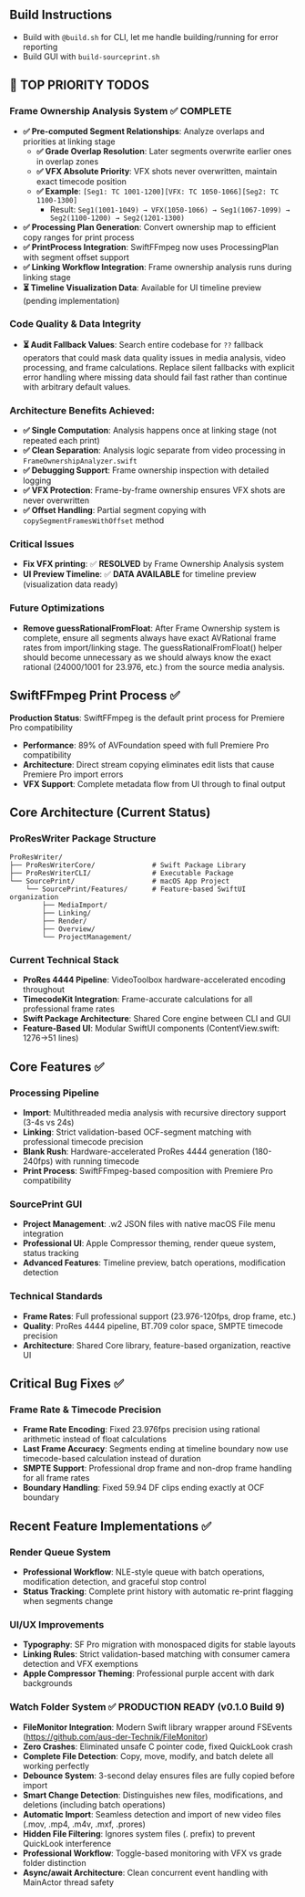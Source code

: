 ## Build Instructions

- Build with `@build.sh` for CLI, let me handle building/running for error reporting
- Build GUI with `build-sourceprint.sh`

## 🎯 TOP PRIORITY TODOS

### Frame Ownership Analysis System ✅ **COMPLETE**
- **✅ Pre-computed Segment Relationships**: Analyze overlaps and priorities at linking stage
  - **✅ Grade Overlap Resolution**: Later segments overwrite earlier ones in overlap zones
  - **✅ VFX Absolute Priority**: VFX shots never overwritten, maintain exact timecode position
  - **✅ Example**: `[Seg1: TC 1001-1200][VFX: TC 1050-1066][Seg2: TC 1100-1300]`
    - Result: `Seg1(1001-1049) → VFX(1050-1066) → Seg1(1067-1099) → Seg2(1100-1200) → Seg2(1201-1300)`
- **✅ Processing Plan Generation**: Convert ownership map to efficient copy ranges for print process
- **✅ PrintProcess Integration**: SwiftFFmpeg now uses ProcessingPlan with segment offset support
- **✅ Linking Workflow Integration**: Frame ownership analysis runs during linking stage
- **⏳ Timeline Visualization Data**: Available for UI timeline preview (pending implementation)

### Code Quality & Data Integrity
- **⏳ Audit Fallback Values**: Search entire codebase for `??` fallback operators that could mask data quality issues in media analysis, video processing, and frame calculations. Replace silent fallbacks with explicit error handling where missing data should fail fast rather than continue with arbitrary default values.

### Architecture Benefits Achieved:
- **✅ Single Computation**: Analysis happens once at linking stage (not repeated each print)
- **✅ Clean Separation**: Analysis logic separate from video processing in `FrameOwnershipAnalyzer.swift`
- **✅ Debugging Support**: Frame ownership inspection with detailed logging
- **✅ VFX Protection**: Frame-by-frame ownership ensures VFX shots are never overwritten
- **✅ Offset Handling**: Partial segment copying with `copySegmentFramesWithOffset` method

### Critical Issues
- **Fix VFX printing**: ✅ **RESOLVED** by Frame Ownership Analysis system
- **UI Preview Timeline**: ✅ **DATA AVAILABLE** for timeline preview (visualization data ready)

### Future Optimizations
- **Remove guessRationalFromFloat**: After Frame Ownership system is complete, ensure all segments always have exact AVRational frame rates from import/linking stage. The guessRationalFromFloat() helper should become unnecessary as we should always know the exact rational (24000/1001 for 23.976, etc.) from the source media analysis.

## SwiftFFmpeg Print Process ✅

**Production Status**: SwiftFFmpeg is the default print process for Premiere Pro compatibility
- **Performance**: 89% of AVFoundation speed with full Premiere Pro compatibility
- **Architecture**: Direct stream copying eliminates edit lists that cause Premiere Pro import errors
- **VFX Support**: Complete metadata flow from UI through to final output

## Core Architecture (Current Status)

### ProResWriter Package Structure
```
ProResWriter/
├── ProResWriterCore/              # Swift Package Library
├── ProResWriterCLI/               # Executable Package  
└── SourcePrint/                   # macOS App Project
    └── SourcePrint/Features/      # Feature-based SwiftUI organization
        ├── MediaImport/
        ├── Linking/ 
        ├── Render/
        ├── Overview/
        └── ProjectManagement/
```

### Current Technical Stack
- **ProRes 4444 Pipeline**: VideoToolbox hardware-accelerated encoding throughout
- **TimecodeKit Integration**: Frame-accurate calculations for all professional frame rates
- **Swift Package Architecture**: Shared Core engine between CLI and GUI
- **Feature-Based UI**: Modular SwiftUI components (ContentView.swift: 1276→51 lines)

## Core Features ✅

### Processing Pipeline
- **Import**: Multithreaded media analysis with recursive directory support (3-4s vs 24s)
- **Linking**: Strict validation-based OCF-segment matching with professional timecode precision
- **Blank Rush**: Hardware-accelerated ProRes 4444 generation (180-240fps) with running timecode
- **Print Process**: SwiftFFmpeg-based composition with Premiere Pro compatibility

### SourcePrint GUI
- **Project Management**: .w2 JSON files with native macOS File menu integration
- **Professional UI**: Apple Compressor theming, render queue system, status tracking
- **Advanced Features**: Timeline preview, batch operations, modification detection

### Technical Standards
- **Frame Rates**: Full professional support (23.976-120fps, drop frame, etc.)
- **Quality**: ProRes 4444 pipeline, BT.709 color space, SMPTE timecode precision
- **Architecture**: Shared Core library, feature-based organization, reactive UI

## Critical Bug Fixes ✅

### Frame Rate & Timecode Precision
- **Frame Rate Encoding**: Fixed 23.976fps precision using rational arithmetic instead of float calculations
- **Last Frame Accuracy**: Segments ending at timeline boundary now use timecode-based calculation instead of duration
- **SMPTE Support**: Professional drop frame and non-drop frame handling for all frame rates
- **Boundary Handling**: Fixed 59.94 DF clips ending exactly at OCF boundary

## Recent Feature Implementations ✅

### Render Queue System
- **Professional Workflow**: NLE-style queue with batch operations, modification detection, and graceful stop control
- **Status Tracking**: Complete print history with automatic re-print flagging when segments change

### UI/UX Improvements
- **Typography**: SF Pro migration with monospaced digits for stable layouts
- **Linking Rules**: Strict validation-based matching with consumer camera detection and VFX exemptions
- **Apple Compressor Theming**: Professional purple accent with dark backgrounds

### Watch Folder System ✅ **PRODUCTION READY** (v0.1.0 Build 9)
- **FileMonitor Integration**: Modern Swift library wrapper around FSEvents (https://github.com/aus-der-Technik/FileMonitor)
- **Zero Crashes**: Eliminated unsafe C pointer code, fixed QuickLook crash
- **Complete File Detection**: Copy, move, modify, and batch delete all working perfectly
- **Debounce System**: 3-second delay ensures files are fully copied before import
- **Smart Change Detection**: Distinguishes new files, modifications, and deletions (including batch operations)
- **Automatic Import**: Seamless detection and import of new video files (.mov, .mp4, .m4v, .mxf, .prores)
- **Hidden File Filtering**: Ignores system files (. prefix) to prevent QuickLook interference
- **Professional Workflow**: Toggle-based monitoring with VFX vs grade folder distinction
- **Async/await Architecture**: Clean concurrent event handling with MainActor thread safety